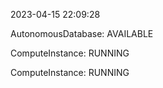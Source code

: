 2023-04-15 22:09:28

AutonomousDatabase: AVAILABLE

ComputeInstance: RUNNING

ComputeInstance: RUNNING
